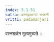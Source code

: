 ```yaml
---
index: 5.1.51
sutra: वस्नद्रव्याभ्यां ठन्कनौ
vritti: padamanjari
---
```


  वस्नशब्देन मूल्यमुच्यते ॥